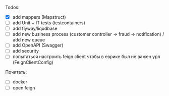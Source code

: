 Todos:

- [x] add mappers (Mapstruct)
- [ ] add Unit + IT tests (testcontainers)
- [ ] add flyway/liqudbase
- [ ] add new business process (customer controller -> fraud -> notification) / add new queue
- [ ] add OpenAPI (Swagger)
- [ ] add security
- [ ] попытаться настроить feign client чтобы в еврике был не важен урл (FeignClientConfig)

Почитать:

- [ ] docker
- [ ] open feign
